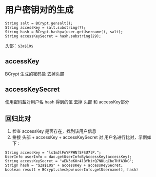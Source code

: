 # 用户密钥对的生成

````
String salt = BCrypt.gensalt();
String accessKey = salt.substring(7);
String hash = BCrypt.hashpw(user.getUsername(), salt);
String accessKeySecret = hash.substring(29); 

````

头部：`$2a$10$`

## accessKey
BCrypt 生成的密码盐 去掉头部

## accessKeySecret

使用密码盐对用户名 hash 得到的值 去掉 头部 和 accessKey部分


## 回归比对

1. 检查 accessKey 是否存在，找到该用户信息
2. 拼接 头部 + accessKey + accessKeySecret 对 用户名进行比对，示例如下：

````
String accessKey = "ls1mJlFnYPPHNf5FSU7lP.";
UserInfo userInfo = dao.getUserInfoByAccessKey(accessKey);
String accessKeySecret = "wEN3eKOr4lBYhirQ7NDLqCbeTHfA3kG";
Strign hash = "$2a$10$" + accessKey + accessKeySecret;
boolean result = BCrypt.checkpw(userInfo.getUsername(), hash)
````

